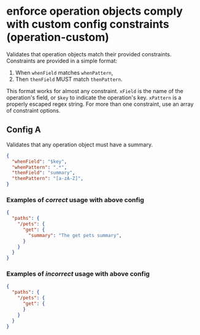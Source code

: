 # enforce operation objects comply with custom config constraints (operation-custom)

Validates that operation objects match their provided constraints. Constraints are provided in a simple format:

1. When `whenField` matches `whenPattern`,
2. Then `thenField` MUST match `thenPattern`.

This format works for almost any constraint.  `xField` is the name of the operation's field, or `$key` to indicate the operation's key. `xPattern` is a properly escaped regex string. For more than one constraint, use an array of constraint options.

## Config A

Validates that any operation object must have a summary.

```json
{
  "whenField": "$key",
  "whenPattern": ".*",
  "thenField": "summary",
  "thenPattern": "[a-zA-Z]",
}

```

### Examples of *correct* usage with above config

```json
{
  "paths": {
    "/pets": {
      "get": {
        "summary": "The get pets summary",
      }
    }
  }
}
```

### Examples of *incorrect* usage with above config

```json
{
  "paths": {
    "/pets": {
      "get": {
      }
    }
  }
}
```
